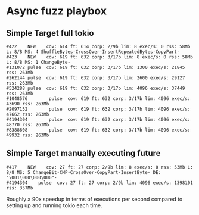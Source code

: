 # Async fuzz playbox

## Simple Target full tokio

```
#422    NEW    cov: 614 ft: 614 corp: 2/9b lim: 8 exec/s: 0 rss: 58Mb L: 8/8 MS: 4 ShuffleBytes-CrossOver-InsertRepeatedBytes-CopyPart-
#423    NEW    cov: 619 ft: 632 corp: 3/17b lim: 8 exec/s: 0 rss: 58Mb L: 8/8 MS: 1 ChangeByte-
#131072 pulse  cov: 619 ft: 632 corp: 3/17b lim: 1300 exec/s: 21845 rss: 263Mb
#262144 pulse  cov: 619 ft: 632 corp: 3/17b lim: 2600 exec/s: 29127 rss: 263Mb
#524288 pulse  cov: 619 ft: 632 corp: 3/17b lim: 4096 exec/s: 37449 rss: 263Mb
#1048576        pulse  cov: 619 ft: 632 corp: 3/17b lim: 4096 exec/s: 43690 rss: 263Mb
#2097152        pulse  cov: 619 ft: 632 corp: 3/17b lim: 4096 exec/s: 47662 rss: 263Mb
#4194304        pulse  cov: 619 ft: 632 corp: 3/17b lim: 4096 exec/s: 48770 rss: 263Mb
#8388608        pulse  cov: 619 ft: 632 corp: 3/17b lim: 4096 exec/s: 49932 rss: 263Mb
```

## Simple Target manually executing future

```
#417	NEW    cov: 27 ft: 27 corp: 2/9b lim: 8 exec/s: 0 rss: 53Mb L: 8/8 MS: 5 ChangeBit-CMP-CrossOver-CopyPart-InsertByte- DE: "\001\000\000\000"-
#4194304	pulse  cov: 27 ft: 27 corp: 2/9b lim: 4096 exec/s: 1398101 rss: 357Mb
```

Roughly a 90x speedup in terms of executions per second compared to setting up and running tokio each time.
